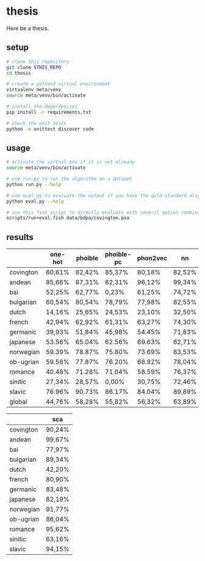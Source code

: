 # thesis

Here be a thesis.


## setup

```bash
# clone this repository
git clone $THIS_REPO
cd thesis

# create a python3 virtual environment
virtualenv meta/venv
source meta/venv/bin/activate

# install the dependencies
pip install -r requirements.txt

# check the unit tests
python -m unittest discover code
```


## usage

```bash
# activate the virtual env if it is not already
source meta/venv/bin/activate

# use run.py to run the algorithm on a dataset
python run.py --help

# use eval.py to evaluate the output if you have the gold-standard alignments
python eval.py --help

# use this fish script to directly evaluate with several option combinations
scripts/run+eval.fish data/bdpa/covington.psa
```


## results

|           | one-hot | phoible | phoible-pc | phon2vec | nn      | rnn     |
|-----------|---------|---------|------------|----------|---------|---------|
| covington |  60,61% |  82,42% |     85,37% |   80,18% |  82,52% |  81,30% |
| andean    |  85,66% |  87,31% |     82,31% |   96,12% |  99,34% |  99,17% |
| bai       |  52,25% |  62,77% |      0,23% |   61,25% |  74,72% |  64,68% |
| bulgarian |  60,54% |  80,54% |     78,79% |   77,98% |  82,55% |  85,94% |
| dutch     |  14,16% |  25,65% |     24,53% |   23,10% |  32,50% |  33,70% |
| french    |  42,94% |  62,92% |     61,31% |   63,27% |  74,30% |  76,83% |
| germanic  |  39,93% |  51,84% |     45,98% |   54.45% |  71,83% |  73,39% |
| japanese  |  53.56% |  65.04% |     62.56% |   69.63% |  62,71% |  72,79% |
| norwegian |  59.39% |  78.87% |     75.80% |   73.69% |  83,53% |  89,76% |
| ob-ugrian |  59.58% |  77.87% |     76.20% |   68.92% |  78,04% |  81,64% |
| romance   |  40.48% |  71.28% |     71.04% |   58.59% |  76,37% |  79,24% |
| sinitic   |  27,34% |  28,57% |      0,00% |   30,75% |  72,46% |  45,89% |
| slavic    |  76.96% |  90.73% |     86.17% |   84.04% |  89,89% |  96,81% |
| global    |  44,76% |  58,28% |     55,82% |   56,32% |  63,89% |  76,50% |

|           |     sca |
|-----------|---------|
| covington |  90,24% |
| andean    |  99,67% |
| bai       |  77,97% |
| bulgarian |  89,34% |
| dutch     |  42,20% |
| french    |  80,90% |
| germanic  |  83,48% |
| japanese  |  82,19% |
| norwegian |  91,77% |
| ob-ugrian |  86,04% |
| romance   |  95,62% |
| sinitic   |  63,16% |
| slavic    |  94,15% |
